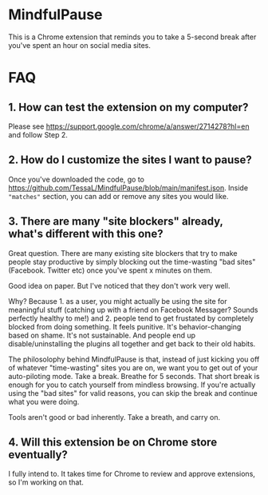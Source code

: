 # MindfulPause
This is a Chrome extension that reminds you to take a 5-second break after you've spent an hour on social media sites.


# FAQ

## 1. How can test the extension on my computer?
Please see https://support.google.com/chrome/a/answer/2714278?hl=en and follow Step 2.

## 2. How do I customize the sites I want to pause?
Once you've downloaded the code, go to https://github.com/TessaL/MindfulPause/blob/main/manifest.json. Inside `"matches"` section, you can add or remove any sites you would like.

## 3. There are many "site blockers" already, what's different with this one?
Great question. There are many existing site blockers that try to make people stay productive by simply blocking out the time-wasting "bad sites"(Facebook. Twitter etc) once you've spent x minutes on them.

Good idea on paper. But I've noticed that they don't work very well. 

Why? Because 1. as a user, you might actually be using the site for meaningful stuff (catching up with a friend on Facebook Messager? Sounds perfectly healthy to me!) and 2. people tend to get frustated by completely blocked from doing something. It feels punitive. It's behavior-changing based on shame. It's not sustainable. And people end up disable/uninstalling the plugins all together and get back to their old habits.

The philosolophy behind MindfulPause is that, instead of just kicking you off of whatever "time-wasting" sites you are on, we want you to get out of your auto-piloting mode. Take a break. Breathe for 5 seconds. That short break is enough for you to catch yourself from mindless browsing. If you're actually using the "bad sites" for valid reasons, you can skip the break and continue what you were doing.

Tools aren't good or bad inherently. Take a breath, and carry on.

## 4. Will this extension be on Chrome store eventually?
I fully intend to. It takes time for Chrome to review and approve extensions, so I'm working on that.
